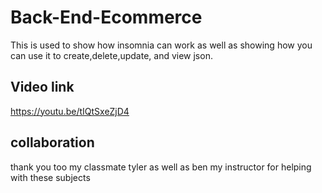 # Back-End-Ecommerce

This is used to show how insomnia can work as well as showing how you can use it to create,delete,update, and view json.

## Video link

https://youtu.be/tIQtSxeZjD4

## collaboration

thank you too my classmate tyler as well as ben my instructor for helping with these subjects
